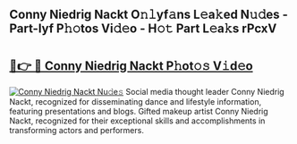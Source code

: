 ## Conny Niedrig Nackt O𝚗𝚕yf𝚊ns L𝚎a𝚔ed N𝚞𝚍es - Part-Iyf P𝚑𝚘tos Vi𝚍𝚎o - H𝚘𝚝 Part L𝚎a𝚔s rPcxV

# <h2><a href="http://kf2x3v.oniu.top/?m=Conny+Niedrig+Nackt">🔗👉 🔴 Conny Niedrig Nackt P𝚑ot𝚘𝚜 V𝚒d𝚎o</a></h2>

[![Conny Niedrig Nackt Nu𝚍e𝚜](https://i.imgur.com/0qMVB7G.gif)](http://kf2x3v.oniu.top/?m=Conny+Niedrig+Nackt)
Social media thought leader Conny Niedrig Nackt, recognized for disseminating dance and lifestyle information, featuring presentations and blogs. Gifted makeup artist Conny Niedrig Nackt, recognized for their exceptional skills and accomplishments in transforming actors and performers.  
